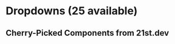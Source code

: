 # Dropdowns (25 available)

## Cherry-Picked Components from 21st.dev

<!-- Add your selected dropdown components here -->

